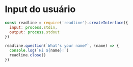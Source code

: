 # Input do usuário

```javascript
const readline = require('readline').createInterface({
  input: process.stdin,
  output: process.stdout
})

readline.question(`What's your name?`, (name) => {
  console.log(`Hi ${name}!`)
  readline.close()
})
```
